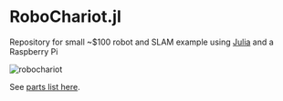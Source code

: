# RoboChariot.jl

Repository for small ~$100 robot and SLAM example using [Julia](http://www.julialang.org) and a Raspberry Pi

![robochariot](https://user-images.githubusercontent.com/6412556/49171671-06435300-f30d-11e8-88c5-16a080b8d29b.png)

See [parts list here](docs/assets/billofmaterials.md).

